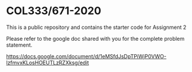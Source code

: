 # COL333/671-2020 

This is a public repository and contains the starter code for Assignment 2

Please refer to the google doc shared with you for the complete problem statement.

https://docs.google.com/document/d/1eMSfdJsDpTPiWjP0VWO-lzfmvxKLosHOEUTLzRZXksg/edit
